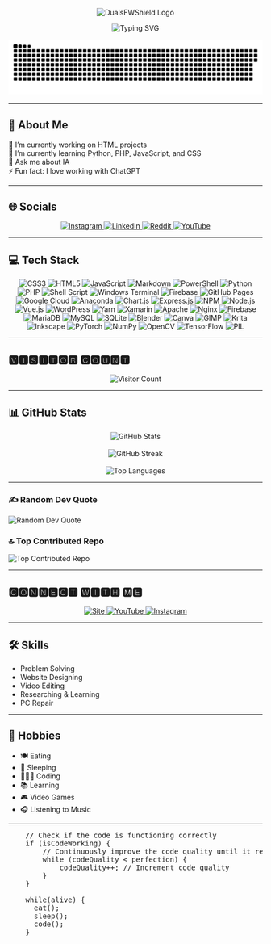 <p align="center">
    <img src="https://github.com/DualsFWShield/DualsFWShield/blob/6ca9f4ab53c7c74c23089f1795d1d1eeba280229/Duals-simple.png" width="120" height="120" alt="DualsFWShield Logo">
</p>

<p align="center">
    <img src="https://readme-typing-svg.demolab.com?font=Bungee+Tint&pause=1000&color=F70000&center=true&vCenter=true&width=435&lines=Developpeur;Hacker+%C3%A9tique;Monteur+vid%C3%A9o;Designer+Web;Intelligence+Artificielle" alt="Typing SVG">
</p>

<p align="center">
    <img src="https://github.com/DualsFWShield/DualsFWShield/blob/main/contributions.svg" alt="Contributions Graph">
</p>

---

## 💫 About Me
🔭 I’m currently working on HTML projects  
🌱 I’m currently learning Python, PHP, JavaScript, and CSS  
💬 Ask me about IA  
⚡ Fun fact: I love working with ChatGPT

---

## 🌐 Socials
<p align="center">
    <a href="https://instagram.com/brn.s00">
        <img src="https://img.shields.io/badge/Instagram-%23E4405F.svg?logo=Instagram&logoColor=white" alt="Instagram">
    </a>
    <a href="https://linkedin.com/in/noah-bruijninckx-930a80221">
        <img src="https://img.shields.io/badge/LinkedIn-%230077B5.svg?logo=linkedin&logoColor=white" alt="LinkedIn">
    </a>
    <a href="https://reddit.com/user/Accomplished_Crow974">
        <img src="https://img.shields.io/badge/Reddit-%23FF4500.svg?logo=Reddit&logoColor=white" alt="Reddit">
    </a>
    <a href="https://youtube.com/@@Brn-s">
        <img src="https://img.shields.io/badge/YouTube-%23FF0000.svg?logo=YouTube&logoColor=white" alt="YouTube">
    </a>
</p>

---

## 💻 Tech Stack
<p align="center">
    <img src="https://img.shields.io/badge/css3-%231572B6.svg?style=for-the-badge&logo=css3&logoColor=white" alt="CSS3">
    <img src="https://img.shields.io/badge/html5-%23E34F26.svg?style=for-the-badge&logo=html5&logoColor=white" alt="HTML5"> 
    <img src="https://img.shields.io/badge/javascript-%23323330.svg?style=for-the-badge&logo=javascript&logoColor=%23F7DF1E" alt="JavaScript"> 
    <img src="https://img.shields.io/badge/markdown-%23000000.svg?style=for-the-badge&logo=markdown&logoColor=white" alt="Markdown">
    <img src="https://img.shields.io/badge/PowerShell-%235391FE.svg?style=for-the-badge&logo=powershell&logoColor=white" alt="PowerShell">
    <img src="https://img.shields.io/badge/python-3670A0?style=for-the-badge&logo=python&logoColor=ffdd54" alt="Python"> 
    <img src="https://img.shields.io/badge/php-%23777BB4.svg?style=for-the-badge&logo=php&logoColor=white" alt="PHP">
    <img src="https://img.shields.io/badge/shell_script-%23121011.svg?style=for-the-badge&logo=gnu-bash&logoColor=white" alt="Shell Script">
    <img src="https://img.shields.io/badge/Windows%20Terminal-%234D4D4D.svg?style=for-the-badge&logo=windows-terminal&logoColor=white" alt="Windows Terminal"> 
    <img src="https://img.shields.io/badge/firebase-%23039BE5.svg?style=for-the-badge&logo=firebase&logoColor=white" alt="Firebase">
    <img src="https://img.shields.io/badge/github%20pages-121013?style=for-the-badge&logo=github&logoColor=white" alt="GitHub Pages">
    <img src="https://img.shields.io/badge/GoogleCloud-%234285F4.svg?style=for-the-badge&logo=google-cloud&logoColor=white" alt="Google Cloud">
    <img src="https://img.shields.io/badge/Anaconda-%2344A833.svg?style=for-the-badge&logo=anaconda&logoColor=white" alt="Anaconda">
    <img src="https://img.shields.io/badge/chart.js-F5788D.svg?style=for-the-badge&logo=chart.js&logoColor=white" alt="Chart.js">
    <img src="https://img.shields.io/badge/express.js-%23404d59.svg?style=for-the-badge&logo=express&logoColor=%2361DAFB" alt="Express.js"> 
    <img src="https://img.shields.io/badge/NPM-%23CB3837.svg?style=for-the-badge&logo=npm&logoColor=white" alt="NPM">
    <img src="https://img.shields.io/badge/node.js-6DA55F?style=for-the-badge&logo=node.js&logoColor=white" alt="Node.js"> 
    <img src="https://img.shields.io/badge/vue.js-%2335495e.svg?style=for-the-badge&logo=vuedotjs&logoColor=%234FC08D" alt="Vue.js">
    <img src="https://img.shields.io/badge/WordPress-%23117AC9.svg?style=for-the-badge&logo=WordPress&logoColor=white" alt="WordPress">
    <img src="https://img.shields.io/badge/yarn-%232C8EBB.svg?style=for-the-badge&logo=yarn&logoColor=white" alt="Yarn"> 
    <img src="https://img.shields.io/badge/Xamarin-3199DC?style=for-the-badge&logo=xamarin&logoColor=white" alt="Xamarin"> 
    <img src="https://img.shields.io/badge/apache-%23D42029.svg?style=for-the-badge&logo=apache&logoColor=white" alt="Apache">
    <img src="https://img.shields.io/badge/nginx-%23009639.svg?style=for-the-badge&logo=nginx&logoColor=white" alt="Nginx">
    <img src="https://img.shields.io/badge/firebase-a08021?style=for-the-badge&logo=firebase&logoColor=ffcd34" alt="Firebase">
    <img src="https://img.shields.io/badge/MariaDB-003545?style=for-the-badge&logo=mariadb&logoColor=white" alt="MariaDB">
    <img src="https://img.shields.io/badge/mysql-4479A1.svg?style=for-the-badge&logo=mysql&logoColor=white" alt="MySQL">
    <img src="https://img.shields.io/badge/sqlite-%2307405e.svg?style=for-the-badge&logo=sqlite&logoColor=white" alt="SQLite"> 
    <img src="https://img.shields.io/badge/blender-%23F5792A.svg?style=for-the-badge&logo=blender&logoColor=white" alt="Blender">
    <img src="https://img.shields.io/badge/Canva-%2300C4CC.svg?style=for-the-badge&logo=Canva&logoColor=white" alt="Canva">
    <img src="https://img.shields.io/badge/Gimp-657D8B?style=for-the-badge&logo=gimp&logoColor=FFFFFF" alt="GIMP">
    <img src="https://img.shields.io/badge/Krita-203759?style=for-the-badge&logo=krita&logoColor=EEF37B" alt="Krita">
    <img src="https://img.shields.io/badge/Inkscape-e0e0e0?style=for-the-badge&logo=inkscape&logoColor=080A13" alt="Inkscape">
    <img src="https://img.shields.io/badge/PyTorch-%23EE4C2C.svg?style=for-the-badge&logo=PyTorch&logoColor=white" alt="PyTorch">
    <img src="https://img.shields.io/badge/numpy-%23013243.svg?style=for-the-badge&logo=numpy&logoColor=white" alt="NumPy">
    <img src="https://img.shields.io/badge/OpenCV-5C3EE8.svg?style=for-the-badge&logo=OpenCV&logoColor=white" alt="OpenCV">
    <img src="https://img.shields.io/badge/tensorflow-%23FF6F20.svg?style=for-the-badge&logo=tensorflow&logoColor=white" alt="TensorFlow">
    <img src="https://img.shields.io/badge/PIL-%23E03E31.svg?style=for-the-badge&logo=python&logoColor=white" alt="PIL">
</p>

---

## 🆅🅸🆂🅸🆃🅾🆁 🅲🅾🆄🅽🆃
<p align="center">
    <img src="https://visitcount.itsvg.in/api?id=DualsFWShield&icon=2&color=4" alt="Visitor Count">
</p>

---

## 📊 GitHub Stats
<p align="center">
    <img src="https://github-readme-stats.vercel.app/api?username=DualsFWShield&theme=dark&hide_border=true&include_all_commits=true&count_private=true" alt="GitHub Stats">
    <br><br>
    <img src="https://github-readme-streak-stats.herokuapp.com/?user=DualsFWShield&theme=dark&hide_border=true" alt="GitHub Streak">
    <br><br>
    <img src="https://github-readme-stats.vercel.app/api/top-langs/?username=DualsFWShield&theme=dark&hide_border=true&include_all_commits=true&count_private=true&layout=compact" alt="Top Languages">
</p>

---

### ✍️ Random Dev Quote
![Random Dev Quote](https://quotes-github-readme.vercel.app/api?type=horizontal&theme=dark)

### 🔝 Top Contributed Repo
![Top Contributed Repo](https://github-contributor-stats.vercel.app/api?username=DualsFWShield&limit=5&theme=dark&combine_all_yearly_contributions=true)

---

## 🅲🅾🅽🅽🅴🅲🆃 🆆🅸🆃🅷 🅼🅴
<p align="center">
    <a href="https://sites.google.com/view/brn-s/" target="_blank">
        <img src="https://github.com/DualsFWShield/DualsFWShield/blob/d00a4ab12aa4ad751a4ae801cbae1891d0e74507/Brn's%202.0.png" width="40" height="40" alt="Site">
    </a>
    <a href="https://www.youtube.com/@brn-s" target="_blank">
        <img src="https://img.shields.io/youtube/channel/subscribers/UClwCIeNju1hnCj2jsWlxSdA" alt="YouTube">
    </a>
    <a href="https://www.instagram.com/brn.s00/" target="_blank">
        <img src="https://cdn-icons-png.flaticon.com/512/174/174855.png" width="40" height="40" alt="Instagram">
    </a>
</p>

---

## 🛠️ Skills
- Problem Solving
- Website Designing
- Video Editing
- Researching & Learning
- PC Repair

---

## 🎨 Hobbies
- 🍽️ Eating
- 🛌 Sleeping
- 👨🏻‍💻 Coding
- 📚 Learning
- 🎮 Video Games
- 🎧 Listening to Music

---

<pre>
    // Check if the code is functioning correctly
    if (isCodeWorking) {
        // Continuously improve the code quality until it reaches perfection
        while (codeQuality &lt; perfection) {
            codeQuality++; // Increment code quality
        }
    }
    
    while(alive) {
      eat();
      sleep();
      code();
    }
</pre>
